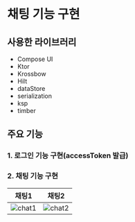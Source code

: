 # 채팅 기능 구현

## 사용한 라이브러리
+ Compose UI
+ Ktor
+ Krossbow
+ Hilt
+ dataStore
+ serialization
+ ksp
+ timber

## 주요 기능

### 1. 로그인 기능 구현(accessToken 발급)
### 2. 채팅 기능 구현

|채팅1|채팅2|
|:--:|:--:|
|![chat1](https://github.com/user-attachments/assets/3b7dbe09-8cc1-4a1e-976b-54eafb3ecade)|![chat2](https://github.com/user-attachments/assets/0a1907f6-2df6-4917-a64a-0f5348f4bb7b)|
